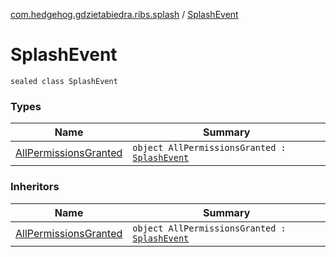 [com.hedgehog.gdzietabiedra.ribs.splash](../index.md) / [SplashEvent](./index.md)

# SplashEvent

`sealed class SplashEvent`

### Types

| Name | Summary |
|---|---|
| [AllPermissionsGranted](-all-permissions-granted.md) | `object AllPermissionsGranted : `[`SplashEvent`](./index.md) |

### Inheritors

| Name | Summary |
|---|---|
| [AllPermissionsGranted](-all-permissions-granted.md) | `object AllPermissionsGranted : `[`SplashEvent`](./index.md) |
